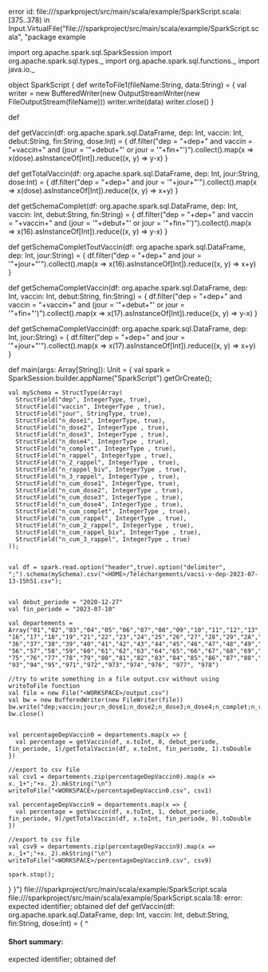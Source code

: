 error id: file://<WORKSPACE>/sparkproject/src/main/scala/example/SparkScript.scala:[375..378) in Input.VirtualFile("file://<WORKSPACE>/sparkproject/src/main/scala/example/SparkScript.scala", "package example

import org.apache.spark.sql.SparkSession
import org.apache.spark.sql.types._
import org.apache.spark.sql.functions._
import java.io._


object SparkScript {
  def writeToFile1(fileName:String, data:String) = {
    val writer = new BufferedWriter(new OutputStreamWriter(new FileOutputStream(fileName)))
    writer.write(data)
    writer.close()
  }

  def

  def getVaccin(df: org.apache.spark.sql.DataFrame, dep: Int, vaccin: Int, debut:String, fin:String, dose:Int) = {
    df.filter("dep = "+dep+" and vaccin = "+vaccin+" and (jour = '"+debut+"' or jour = '"+fin+"')").collect().map(x => x(dose).asInstanceOf[Int]).reduce((x, y) => y-x)
  }

  def getTotalVaccin(df: org.apache.spark.sql.DataFrame, dep: Int, jour:String, dose:Int) = {
    df.filter("dep = "+dep+" and jour = '"+jour+"'").collect().map(x => x(dose).asInstanceOf[Int]).reduce((x, y) => x+y)
  }

  def getSchemaComplet(df: org.apache.spark.sql.DataFrame, dep: Int, vaccin: Int, debut:String, fin:String) = {
    df.filter("dep = "+dep+" and vaccin = "+vaccin+" and (jour = '"+debut+"' or jour = '"+fin+"')").collect().map(x => x(16).asInstanceOf[Int]).reduce((x, y) => y-x)
  }

  def getSchemaCompletToutVaccin(df: org.apache.spark.sql.DataFrame, dep: Int, jour:String) = {
    df.filter("dep = "+dep+" and jour = '"+jour+"'").collect().map(x => x(16).asInstanceOf[Int]).reduce((x, y) => x+y)
  }

  def getSchemaCompletVaccin(df: org.apache.spark.sql.DataFrame, dep: Int, vaccin: Int, debut:String, fin:String) = {
    df.filter("dep = "+dep+" and vaccin = "+vaccin+" and (jour = '"+debut+"' or jour = '"+fin+"')").collect().map(x => x(17).asInstanceOf[Int]).reduce((x, y) => y-x)
  }

  def getSchemaCompletVaccin(df: org.apache.spark.sql.DataFrame, dep: Int, jour:String) = {
    df.filter("dep = "+dep+" and jour = '"+jour+"'").collect().map(x => x(17).asInstanceOf[Int]).reduce((x, y) => x+y)
  }


  def main(args: Array[String]): Unit = {
    val spark = SparkSession.builder.appName("SparkScript").getOrCreate();

    val mySchema = StructType(Array(
      StructField("dep", IntegerType, true),
      StructField("vaccin", IntegerType , true),
      StructField("jour", StringType, true),
      StructField("n_dose1", IntegerType, true),
      StructField("n_dose2", IntegerType , true),
      StructField("n_dose3", IntegerType , true),
      StructField("n_dose4", IntegerType , true),
      StructField("n_complet", IntegerType , true),
      StructField("n_rappel", IntegerType , true),
      StructField("n_2_rappel", IntegerType , true),
      StructField("n_rappel_biv", IntegerType , true),
      StructField("n_3_rappel", IntegerType , true),
      StructField("n_cum_dose1", IntegerType, true),
      StructField("n_cum_dose2", IntegerType , true),
      StructField("n_cum_dose3", IntegerType , true),
      StructField("n_cum_dose4", IntegerType , true),
      StructField("n_cum_complet", IntegerType , true),
      StructField("n_cum_rappel", IntegerType , true),
      StructField("n_cum_2_rappel", IntegerType , true),
      StructField("n_cum_rappel_biv", IntegerType , true),
      StructField("n_cum_3_rappel", IntegerType , true)
    ));
    

    val df = spark.read.option("header",true).option("delimiter", ";").schema(mySchema).csv("<HOME>/Téléchargements/vacsi-v-dep-2023-07-13-15h51.csv");


    val debut_periode = "2020-12-27"
    val fin_periode = "2023-07-10"

    val departements = Array("01","02","03","04","05","06","07","08","09","10","11","12","13","14","15",
    "16","17","18","19","21","22","23","24","25","26","27","28","29","2A","2B","30","31","32","33","34","35",
    "36","37","38","39","40","41","42","43","44","45","46","47","48","49","50","51","52","53","54","55",
    "56","57","58","59","60","61","62","63","64","65","66","67","68","69","70","71","72","73","74",
    "75","76","77","78","79","80","81","82","83","84","85","86","87","88","89","90","91","92",
    "93","94","95","971","972","973","974","976", "977", "978") 

    //try to write something in a file output.csv without using writeToFile function
    val file = new File("<WORKSPACE>/output.csv")
    val bw = new BufferedWriter(new FileWriter(file))
    bw.write("dep;vaccin;jour;n_dose1;n_dose2;n_dose3;n_dose4;n_complet;n_rappel;n_2_rappel;n_rappel_biv;n_3_rappel;n_cum_dose1;n_cum_dose2;n_cum_dose3;n_cum_dose4;n_cum_complet;n_cum_rappel;n_cum_2_rappel;n_cum_rappel_biv;n_cum_3_rappel\n")
    bw.close()


    val percentageDepVaccin0 = departements.map(x => {
      val percentage = getVaccin(df, x.toInt, 0, debut_periode, fin_periode, 1)/getTotalVaccin(df, x.toInt, fin_periode, 1).toDouble
    })

    //export to csv file
    val csv1 = departements.zip(percentageDepVaccin0).map(x => x._1+";"+x._2).mkString("\n")
    writeToFile("<WORKSPACE>/percentageDepVaccin0.csv", csv1)

    val percentageDepVaccin9 = departements.map(x => {
      val percentage = getVaccin(df, x.toInt, 1, debut_periode, fin_periode, 9)/getTotalVaccin(df, x.toInt, fin_periode, 9).toDouble
    })

    //export to csv file
    val csv9 = departements.zip(percentageDepVaccin9).map(x => x._1+";"+x._2).mkString("\n")
    writeToFile("<WORKSPACE>/percentageDepVaccin9.csv", csv9)

    spark.stop();
  }
}")
file://<WORKSPACE>/sparkproject/src/main/scala/example/SparkScript.scala
file://<WORKSPACE>/sparkproject/src/main/scala/example/SparkScript.scala:18: error: expected identifier; obtained def
  def getVaccin(df: org.apache.spark.sql.DataFrame, dep: Int, vaccin: Int, debut:String, fin:String, dose:Int) = {
  ^
#### Short summary: 

expected identifier; obtained def